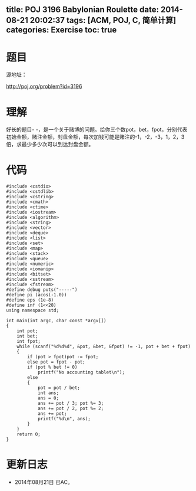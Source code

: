 title: POJ 3196 Babylonian Roulette
date: 2014-08-21 20:02:37
tags: [ACM, POJ, C, 简单计算]
categories: Exercise
toc: true
---
# 题目
源地址：

http://poj.org/problem?id=3196

# 理解
好长的题目- -，是一个关于赌博的问题。给你三个数pot，bet，fpot，分别代表初始金额，赌注金额，封盘金额，每次加钱可能是赌注的-1，-2，-3，1，2，3倍，求最少多少次可以到达封盘金额。

<!-- more -->

# 代码
```
#include <cstdio>
#include <cstdlib>
#include <cstring>
#include <cmath>
#include <ctime>
#include <iostream>
#include <algorithm>
#include <string>
#include <vector>
#include <deque>
#include <list>
#include <set>
#include <map>
#include <stack>
#include <queue>
#include <numeric>
#include <iomanip>
#include <bitset>
#include <sstream>
#include <fstream>
#define debug puts("-----")
#define pi (acos(-1.0))
#define eps (1e-8)
#define inf (1<<28)
using namespace std;

int main(int argc, char const *argv[])
{
    int pot;
    int bet;
    int fpot;
    while (scanf("%d%d%d", &pot, &bet, &fpot) != -1, pot + bet + fpot)
    {
        if (pot > fpot)pot -= fpot;
        else pot = fpot - pot;
        if (pot % bet != 0)
            printf("No accounting tablet\n");
        else
        {
            pot = pot / bet;
            int ans;
            ans = 0;
            ans += pot / 3; pot %= 3;
            ans += pot / 2, pot %= 2;
            ans += pot;
            printf("%d\n", ans);
        }
    }
    return 0;
}
```

# 更新日志
- 2014年08月21日 已AC。